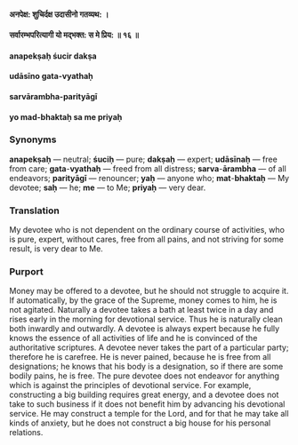 #### अनपेक्ष: शुचिर्दक्ष उदासीनो गतव्यथ: ।
#### सर्वारम्भपरित्यागी यो मद्भक्त: स मे प्रिय: ॥ १६ ॥

#### anapekṣaḥ śucir dakṣa
#### udāsīno gata-vyathaḥ
#### sarvārambha-parityāgī
#### yo mad-bhaktaḥ sa me priyaḥ

### Synonyms

**anapekṣaḥ** — neutral; **śuciḥ** — pure; **dakṣaḥ** — expert; **udāsīnaḥ** — free from care; **gata**-**vyathaḥ** — freed from all distress; **sarva**-**ārambha** — of all endeavors; **parityāgī** — renouncer; **yaḥ** — anyone who; **mat**-**bhaktaḥ** — My devotee; **saḥ** — he; **me** — to Me; **priyaḥ** — very dear.

### Translation

My devotee who is not dependent on the ordinary course of activities, who is pure, expert, without cares, free from all pains, and not striving for some result, is very dear to Me.

### Purport

Money may be offered to a devotee, but he should not struggle to acquire it. If automatically, by the grace of the Supreme, money comes to him, he is not agitated. Naturally a devotee takes a bath at least twice in a day and rises early in the morning for devotional service. Thus he is naturally clean both inwardly and outwardly. A devotee is always expert because he fully knows the essence of all activities of life and he is convinced of the authoritative scriptures. A devotee never takes the part of a particular party; therefore he is carefree. He is never pained, because he is free from all designations; he knows that his body is a designation, so if there are some bodily pains, he is free. The pure devotee does not endeavor for anything which is against the principles of devotional service. For example, constructing a big building requires great energy, and a devotee does not take to such business if it does not benefit him by advancing his devotional service. He may construct a temple for the Lord, and for that he may take all kinds of anxiety, but he does not construct a big house for his personal relations.